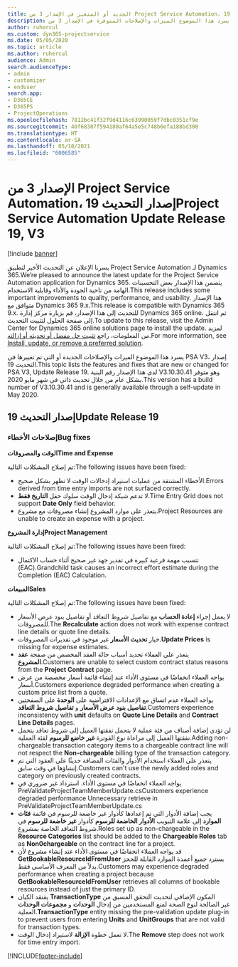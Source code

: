 ```yaml
---
title: الجديد أو المتغير في الإصدار 3 من Project Service Automation، إصدار التحديث 19
description: يسرد هذا الموضوع الميزات والإصلاحات المتوفرة في الإصدار 3 من Project Service Automation، إصدار التحديث 19.
author: ruhercul
ms.custom: dyn365-projectservice
ms.date: 05/05/2020
ms.topic: article
ms.author: ruhercul
audience: Admin
search.audienceType:
- admin
- customizer
- enduser
search.app:
- D365CE
- D365PS
- ProjectOperations
ms.openlocfilehash: 7812bc41f32f9d4116c63990059f7dbc0351cf9e
ms.sourcegitcommit: 40f68387f594180af64a5e5c748b6efa188bd300
ms.translationtype: HT
ms.contentlocale: ar-SA
ms.lasthandoff: 05/10/2021
ms.locfileid: "6006585"
---
```

# <a name="project-service-automation-update-release-19-v3"></a><span data-ttu-id="792cc-103">الإصدار 3 من Project Service Automation، إصدار التحديث 19</span><span class="sxs-lookup"><span data-stu-id="792cc-103">Project Service Automation Update Release 19, V3</span></span>

[!include [banner](../includes/psa-now-project-operations.md)]

<span data-ttu-id="792cc-104">يسرنا الإعلان عن التحديث الأخير لتطبيق Project Service Automation لـ Dynamics 365.</span><span class="sxs-lookup"><span data-stu-id="792cc-104">We’re pleased to announce the latest update for the Project Service Automation application for Dynamics 365.</span></span> <span data-ttu-id="792cc-105">يتضمن هذا الإصدار بعض التحسينات الهامة من ناحية الجودة والأداء وقابلية الاستخدام.</span><span class="sxs-lookup"><span data-stu-id="792cc-105">This release includes some important improvements to quality, performance, and usability.</span></span> <span data-ttu-id="792cc-106">هذا الإصدار متوافق مع Dynamics 365 9.x.</span><span class="sxs-lookup"><span data-stu-id="792cc-106">This release is compatible with Dynamics 365 9.x.</span></span> <span data-ttu-id="792cc-107">للتحديث إلى هذا الإصدار، قم بزيارة مركز إدارة Dynamics 365 online، ثم انتقل إلى صفحة الحلول لتثبيت التحديث.</span><span class="sxs-lookup"><span data-stu-id="792cc-107">To update to this release, visit the Admin Center for Dynamics 365 online solutions page to install the update.</span></span> <span data-ttu-id="792cc-108">لمزيد من المعلومات، راجع [تثبيت حل مفضل أو تحديثه أو إزالته](/power-platform/admin/install-remove-preferred-solution).</span><span class="sxs-lookup"><span data-stu-id="792cc-108">For more information, see [Install, update, or remove a preferred solution](/power-platform/admin/install-remove-preferred-solution).</span></span>

<span data-ttu-id="792cc-109">يسرد هذا الموضوع الميزات والإصلاحات الجديدة أو التي تم تغييرها في PSA V3، إصدار التحديث 19.</span><span class="sxs-lookup"><span data-stu-id="792cc-109">This topic lists the features and fixes that are new or changed for PSA V3, Update Release 19.</span></span> <span data-ttu-id="792cc-110">لدى هذا الإصدار رقم البنية V3.10.30.41 وهو متوفر بشكل عام من خلال تحديث ذاتي في شهر مايو 2020.</span><span class="sxs-lookup"><span data-stu-id="792cc-110">This version has a build number of V3.10.30.41 and is generally available through a self-update in May 2020.</span></span>

## <a name="update-release-19"></a><span data-ttu-id="792cc-111">إصدار التحديث 19</span><span class="sxs-lookup"><span data-stu-id="792cc-111">Update Release 19</span></span>

### <a name="bug-fixes"></a><span data-ttu-id="792cc-112">إصلاحات الأخطاء</span><span class="sxs-lookup"><span data-stu-id="792cc-112">Bug fixes</span></span>

<span data-ttu-id="792cc-113">**الوقت والمصروفات**</span><span class="sxs-lookup"><span data-stu-id="792cc-113">**Time and Expense**</span></span>

<span data-ttu-id="792cc-114">تم إصلاح المشكلات التالية:</span><span class="sxs-lookup"><span data-stu-id="792cc-114">The following issues have been fixed:</span></span> 

- <span data-ttu-id="792cc-115">الأخطاء المشتقة من عمليات استيراد إدخالات الوقت لا تظهر بشكل صحيح.</span><span class="sxs-lookup"><span data-stu-id="792cc-115">Errors derived from time entry imports are not surfaced correctly.</span></span>
- <span data-ttu-id="792cc-116">لا تدعم شبكة إدخال الوقت سلوك حقل **التاريخ فقط**.</span><span class="sxs-lookup"><span data-stu-id="792cc-116">Time Entry Grid does not support **Date Only** field behavior.</span></span>
- <span data-ttu-id="792cc-117">يتعذر على موارد المشروع إنشاء مصروفات مع مشروع.</span><span class="sxs-lookup"><span data-stu-id="792cc-117">Project Resources are unable to create an expense with a project.</span></span>

<span data-ttu-id="792cc-118">**إدارة المشروع**</span><span class="sxs-lookup"><span data-stu-id="792cc-118">**Project Management**</span></span>

<span data-ttu-id="792cc-119">تم إصلاح المشكلات التالية:</span><span class="sxs-lookup"><span data-stu-id="792cc-119">The following issues have been fixed:</span></span> 

-  <span data-ttu-id="792cc-120">تتسبب مهمة فرعية كبيرة في تقدير جهد غير صحيح أثناء حساب الاكتمال (EAC).</span><span class="sxs-lookup"><span data-stu-id="792cc-120">Grandchild task causes an incorrect effort estimate during the Completion (EAC) Calculation.</span></span>

<span data-ttu-id="792cc-121">**المبيعات**</span><span class="sxs-lookup"><span data-stu-id="792cc-121">**Sales**</span></span>

<span data-ttu-id="792cc-122">تم إصلاح المشكلات التالية:</span><span class="sxs-lookup"><span data-stu-id="792cc-122">The following issues have been fixed:</span></span> 

- <span data-ttu-id="792cc-123">لا يعمل إجراء **إعادة الحساب** مع تفاصيل شروط التعاقد أو تفاصيل بنود عرض الأسعار للمصروفات.</span><span class="sxs-lookup"><span data-stu-id="792cc-123">The **Recalculate** action does not work with expense contract line details or quote line details.</span></span>
- <span data-ttu-id="792cc-124">خيار **تحديث الأسعار** غير موجود في تقديرات المصروفات.</span><span class="sxs-lookup"><span data-stu-id="792cc-124">**Update Prices** is missing for expense estimates.</span></span>
-  <span data-ttu-id="792cc-125">يتعذر على العملاء تحديد أسباب حالة العقد المخصص من صفحة **عقد المشروع**.</span><span class="sxs-lookup"><span data-stu-id="792cc-125">Customers are unable to select custom contract status reasons from the **Project Contract** page.</span></span>
- <span data-ttu-id="792cc-126">يواجه العملاء انخفاضًا في مستوى الأداء عند إنشاء قائمة أسعار مخصصة من عرض أسعار.</span><span class="sxs-lookup"><span data-stu-id="792cc-126">Customers experience degraded performance when creating a custom price list from a quote.</span></span>
- <span data-ttu-id="792cc-127">يواجه العملاء عدم اتساق مع الإعدادات الافتراضية على **الوحدة** على الصفحتين **تفاصيل بنود عرض الأسعار** و **تفاصيل شروط التعاقد**.</span><span class="sxs-lookup"><span data-stu-id="792cc-127">Customers experience inconsistency with **unit** defaults on **Quote Line Details** and **Contract Line Details** pages.</span></span>
- <span data-ttu-id="792cc-128">لن تؤدي إضافة أصناف من فئة عملية لا يتحمل نفقتها العميل إلى شروط تعاقد يتحمل نفقتها العميل إلى مراعاة نوع الفوترة **غير خاضع للرسوم** لفئة العملية.</span><span class="sxs-lookup"><span data-stu-id="792cc-128">Adding non-chargeable transaction category items to a chargeable contract line will not respect the **Non-chargeable** billing type of the transaction category.</span></span>
- <span data-ttu-id="792cc-129">يتعذر على العملاء استخدام الأدوار والفئات المضافة حديثًا على العقود التي تم إنشاؤها في وقت سابق.</span><span class="sxs-lookup"><span data-stu-id="792cc-129">Customers can't use the newly added roles and category on previously created contracts.</span></span>
- <span data-ttu-id="792cc-130">يواجه العملاء انخفاضًا في مستوى الأداء. استرداد غير ضروري في PreValidateProjectTeamMemberUpdate.cs</span><span class="sxs-lookup"><span data-stu-id="792cc-130">Customers experience degraded performance Unnecessary retrieve in PreValidateProjectTeamMemberUpdate.cs</span></span>
- <span data-ttu-id="792cc-131">يجب إضافة الأدوار التي تم إعدادها كأدوار غير خاضعة للرسوم في قائمة **فئات الموارد** إلى علامة التبويب **الأدوار الخاضعة للرسوم‬** كأدوار **غير خاضعة للرسوم‬** في شروط التعاقد الخاصة بمشروع.</span><span class="sxs-lookup"><span data-stu-id="792cc-131">Roles set up as non-chargeable in the **Resource Categories** list should be added to the **Chargeable Roles** tab as **Non0chargeable** on the contract line for a project.</span></span>
- <span data-ttu-id="792cc-132">قد يواجه العملاء انخفاضًا في مستوى الأداء عند إنشاء مشروع لأن **GetBookableResourceIdFromUser** يسترد جميع أعمدة الموارد القابلة للحجز بدلاً من المعرف الأساسي‬ فقط.</span><span class="sxs-lookup"><span data-stu-id="792cc-132">Customers may experience degraded performance when creating a project because **GetBookableResourceIdFromUser** retrieves all columns of bookable resources instead of just the primary ID.</span></span>
- <span data-ttu-id="792cc-133">يفتقد الكيان **TransactionType** المكون الإضافي لتحديث التحقق المسبق من الصحة‬ لمنع المستخدمين من إدخال **الوحدات** و **مجموعات الوحدات‏‎** غير الصالحة لنوع العملية.</span><span class="sxs-lookup"><span data-stu-id="792cc-133">**TransactionType** entity missing the pre-validation update plug-in to prevent users from entering **Units** and **UnitGroups** that are not valid for transaction types.</span></span>
- <span data-ttu-id="792cc-134">لا تعمل خطوة **الإزالة** لاستيراد إدخال الوقت.</span><span class="sxs-lookup"><span data-stu-id="792cc-134">The **Remove** step does not work for time entry import.</span></span>


[!INCLUDE[footer-include](../includes/footer-banner.md)]